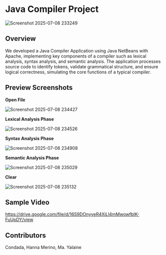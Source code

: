 # Java Compiler Project

![Screenshot 2025-07-08 233249](https://github.com/user-attachments/assets/2562635c-d679-4351-a132-81c0437e4fc3)

## Overview
We developed a Java Compiler Application using Java NetBeans with Apache, implementing key components of a compiler such as lexical analysis, syntax analysis, and semantic analysis. The application processes source code to identify tokens, validate grammatical structure, and ensure logical correctness, simulating the core functions of a typical compiler.

## Preview Screenshots

<b>Open File</b>

![Screenshot 2025-07-08 234427](https://github.com/user-attachments/assets/f00f6c39-1a4e-4a44-b3f2-d0dab0dad2ff)


<b>Lexical Analysis Phase</b>

![Screenshot 2025-07-08 234526](https://github.com/user-attachments/assets/ecfba609-e7c8-40c9-adfe-77c31820d3db)


<b>Syntax Analysis Phase</b>

![Screenshot 2025-07-08 234908](https://github.com/user-attachments/assets/5f36b682-3978-4978-8d63-76631cdf5752)


<b>Semantic Analysis Phase</b>

![Screenshot 2025-07-08 235029](https://github.com/user-attachments/assets/7dbee5b4-0ca2-4192-b9e5-546d20fbfb36)


<b>Clear</b>

![Screenshot 2025-07-08 235132](https://github.com/user-attachments/assets/fe2e4ebe-ce58-4ea8-ac1a-655b51fd6b07)

## Sample Video

https://drive.google.com/file/d/16S9DOnyyeR4XiLl4mMwowfbIK-FuUpDY/view

## Contributors

Condada, Hanna
Merino, Ma. Yalaine
